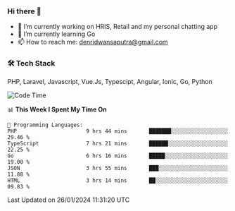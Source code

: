 ### Hi there 👋

- 🔭 I’m currently working on HRIS, Retail and my personal chatting app
- 🌱 I’m currently learning Go
- 📫 How to reach me: denridwansaputra@gmail.com


### 🛠 Tech Stack
PHP, Laravel, Javascript, Vue.Js, Typescipt, Angular, Ionic, Go, Python


<!--START_SECTION:waka-->
![Code Time](http://img.shields.io/badge/Code%20Time-4%2C170%20hrs%2045%20mins-blue)

📊 **This Week I Spent My Time On** 

```text
💬 Programming Languages: 
PHP                      9 hrs 44 mins       ███████░░░░░░░░░░░░░░░░░░   29.46 % 
TypeScript               7 hrs 21 mins       ██████░░░░░░░░░░░░░░░░░░░   22.25 % 
Go                       6 hrs 16 mins       █████░░░░░░░░░░░░░░░░░░░░   19.00 % 
JSON                     3 hrs 55 mins       ███░░░░░░░░░░░░░░░░░░░░░░   11.88 % 
HTML                     3 hrs 14 mins       ██░░░░░░░░░░░░░░░░░░░░░░░   09.83 % 
```


 Last Updated on 26/01/2024 11:31:20 UTC
<!--END_SECTION:waka-->
